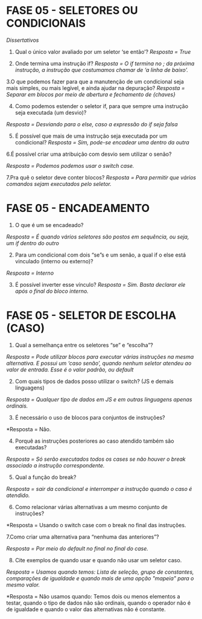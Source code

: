 
# FASE 05 - SELETORES OU CONDICIONAIS
*Dissertativos*

1. Qual o único valor avaliado por um seletor ‘se então’?
*Resposta = True*

2. Onde termina uma instrução if?
*Resposta = O if termina no ; da próxima instrução, a instrução que costumamos chamar de ‘a linha de baixo’.*

3.O que podemos fazer para que a manutenção de um condicional seja mais simples, ou mais legível, e ainda ajudar na depuração?
*Resposta = Separar em blocos por meio de abertura e fechamento de {chaves}*

4. Como podemos estender o seletor if, para que sempre uma instrução seja executada (um desvio)?

*Resposta = Desviando para o else, caso a expressão do if seja falsa*

5. É possível que mais de uma instrução seja executada por um condicional?
*Resposta = Sim, pode-se encadear uma dentro da outra*

6.É possível criar uma atribuição com desvio sem utilizar o senão?

*Resposta = Podemos podemos usar o switch case.*

7.Pra quê o seletor deve conter blocos?
*Resposta = Para permitir que vários comandos sejam executados pelo seletor.*

 # FASE 05 - ENCADEAMENTO

1. O que é um se encadeado?

*Resposta = É quando vários seletores são postos em sequência, ou seja, um if dentro do outro*

2. Para um condicional com dois “se”s e um senão, a qual if o else está vinculado (interno ou externo)?

*Resposta = Interno*

3. É possível inverter esse vínculo?
*Resposta = Sim. Basta declarar ele após o final do bloco interno.*

 # FASE 05 - SELETOR DE ESCOLHA (CASO)

1. Qual a semelhança entre os seletores “se” e “escolha”?

*Resposta = Pode utilizar blocos para executar várias instruções na mesma alternativa. E possui um ‘caso senão’, quando nenhum seletor atendeu ao valor de entrada. Esse é o valor padrão, ou default*

2. Com quais tipos de dados posso utilizar o switch? (JS e demais linguagens)

*Resposta = Qualquer tipo de dados em JS e em outras linguagens apenas ordinais.*

3. É necessário o uso de blocos para conjuntos de instruções?

*Resposta = Não.

4. Porquê as instruções posteriores ao caso atendido também são executadas?

*Resposta = Só serão executados todos os cases se não houver o break associado a instrução correspondente.*

5. Qual a função do break?

*Resposta = sair da condicional e interromper a instrução quando o caso é atendido.* 

6. Como relacionar várias alternativas a um mesmo conjunto de instruções?

*Resposta = Usando o switch case com o break no final das instruções.

7.Como criar uma alternativa para “nenhuma das anteriores”?

*Resposta = Por meio do default no final no final do case.*

8. Cite exemplos de quando usar e quando não usar um seletor caso.

*Resposta = Usamos quando temos: Lista de seleção, grupo de constantes, comparações de igualdade e quando mais de uma opção "mapeia" para o mesmo valor.*

*Resposta = Não usamos quando: Temos dois ou menos elementos a testar, quando o tipo de dados não são ordinais, quando o operador não é de igualdade e quando o valor das alternativas não é constante.
